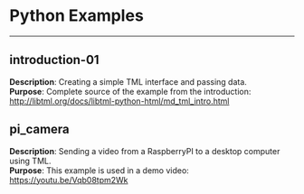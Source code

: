 # Python Examples #
-------------------

## introduction-01 ##

**Description**: Creating a simple TML interface and passing data.  
**Purpose**: Complete source of the example from the introduction: http://libtml.org/docs/libtml-python-html/md_tml_intro.html

## pi_camera ##

**Description**: Sending a video from a RaspberryPI to a desktop computer using TML.  
**Purpose**: This example is used in a demo video: https://youtu.be/Vqb08tpm2Wk

 